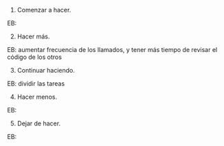 1. Comenzar a hacer.

EB:

2. Hacer más.

EB: aumentar frecuencia de los llamados, y tener más tiempo de revisar el código de los otros

3. Continuar haciendo.

EB: dividir las tareas

4. Hacer menos.

EB: 

5. Dejar de hacer.

EB: 
